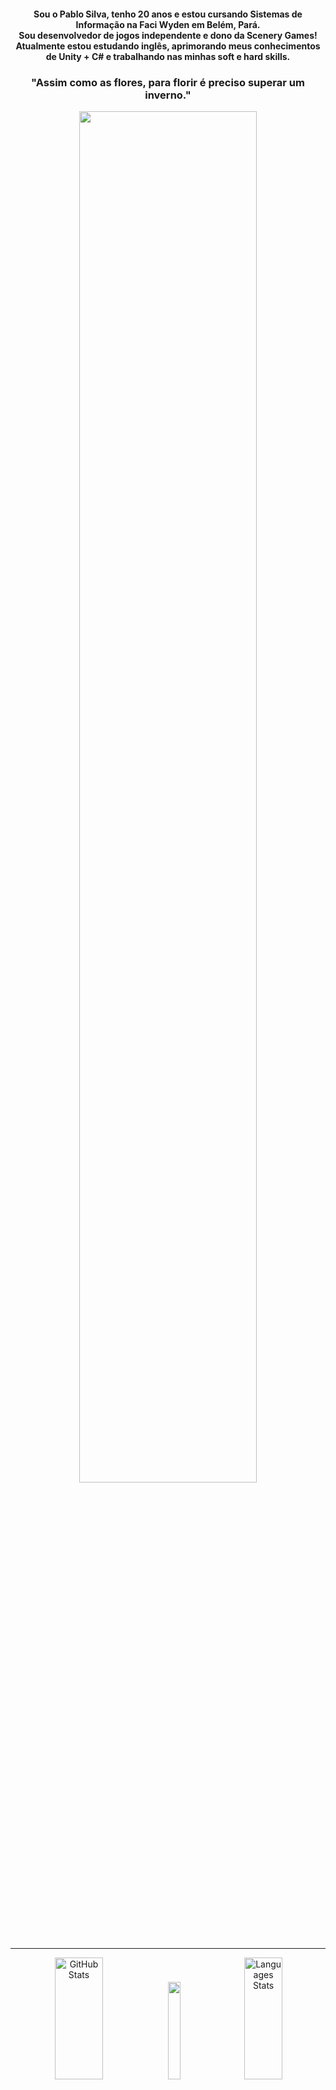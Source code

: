 <div align="center">
  <h4>Sou o Pablo Silva, tenho 20 anos e estou cursando Sistemas de Informação na Faci Wyden em Belém, Pará.<br>Sou desenvolvedor de jogos independente e dono da Scenery Games!<br>Atualmente estou estudando inglês, aprimorando meus conhecimentos de Unity + C# e trabalhando nas minhas soft e hard skills.<br></h4>
  <h3>"Assim como as flores, para florir é preciso superar um inverno."</h3>
  <img src="https://github.com/Anmol-Baranwal/Cool-GIFs-For-GitHub/assets/74038190/7d484dc9-68a9-4ee6-a767-aea59035c12d" width="75%">
</div>

--- 

<div align="center">
  <img width="39%" height="195px" src="https://github-readme-stats.vercel.app/api?username=pablosilva2004&locale=pt-br&include_all_commits=true&show_icons=true&theme=highcontrast" alt="GitHub Stats" />
  <img width="20%" src="https://user-images.githubusercontent.com/74038190/216654128-ad1c5827-e18e-43a6-974b-3669cbb082b9.gif" />
  <img width="35%" height="195px" src="https://github-readme-stats.vercel.app/api/top-langs/?username=pablosilva2004&locale=pt-br&layout=compact&theme=highcontrast" alt="Languages Stats" />
</div>

---

## My Skills 😇
<div style="display: inline-block">
  <img src="https://cdn.jsdelivr.net/gh/devicons/devicon@latest/icons/unity/unity-original.svg" height="40" alt="Unity" />
  <img src="https://techstack-generator.vercel.app/csharp-icon.svg" height="40" alt="CSharp" />
  <img src="https://cdn.jsdelivr.net/gh/devicons/devicon@latest/icons/vscode/vscode-original.svg" height="40" alt="VSCode" />
  <img src="https://cdn.jsdelivr.net/gh/devicons/devicon@latest/icons/git/git-original.svg" height="40" alt="git" />
  <img src="https://cdn.jsdelivr.net/gh/devicons/devicon@latest/icons/github/github-original.svg" height="40" alt="GitHub" />
  <img src="https://cdn.jsdelivr.net/gh/devicons/devicon@latest/icons/photoshop/photoshop-original.svg" height="40" alt="Photoshop" />
  <img src="https://cdn.jsdelivr.net/gh/devicons/devicon@latest/icons/premierepro/premierepro-original.svg" height="40" alt="PremierePro" />
  <img src="https://cdn.jsdelivr.net/gh/devicons/devicon@latest/icons/aftereffects/aftereffects-original.svg" height="40" alt="AfterEffects" />
  <img src="https://cdn.jsdelivr.net/gh/devicons/devicon@latest/icons/illustrator/illustrator-original.svg" height="40" alt="Illustrator" />
</div>
             
## Learning 📖
<div style="display: inline-block"> 
  <img src="https://cdn.jsdelivr.net/gh/devicons/devicon@latest/icons/godot/godot-original.svg" height="40" alt="Godot" />
  <img src="https://cdn.jsdelivr.net/gh/devicons/devicon@latest/icons/python/python-original.svg" height="40" alt="Python" />
  <img src="https://cdn.jsdelivr.net/gh/devicons/devicon@latest/icons/html5/html5-original.svg" height="40" alt="HTML5" />
  <img src="https://cdn.jsdelivr.net/gh/devicons/devicon@latest/icons/css3/css3-original.svg" height="40" alt="CSS3" />
  <img src="https://cdn.jsdelivr.net/gh/devicons/devicon@latest/icons/javascript/javascript-original.svg" height="40" alt="JS" />
  <img src="https://cdn.jsdelivr.net/gh/devicons/devicon@latest/icons/php/php-original.svg" height="40" alt="PHP" />
  <img src="https://cdn.jsdelivr.net/gh/devicons/devicon@latest/icons/postgresql/postgresql-original.svg" height="40" alt="PostgreSQL" />
  <img src="https://cdn.jsdelivr.net/gh/devicons/devicon@latest/icons/sqlite/sqlite-original.svg" height="40" alt="SQLite" />
  <img src="https://cdn-icons-png.flaticon.com/512/555/555526.png" height="40" alt="English" />
</div>







